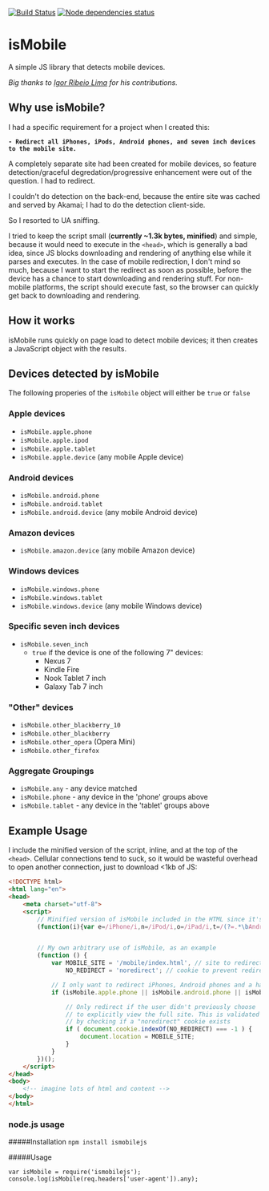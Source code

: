 [![Build Status](https://travis-ci.org/kaimallea/isMobile.png)](https://travis-ci.org/kaimallea/isMobile)
[![Node dependencies status](https://david-dm.org/kaimallea/isMobile.png)](https://david-dm.org/kaimallea/isMobile)

# isMobile

A simple JS library that detects mobile devices.



_Big thanks to [Igor Ribeio Lima](https://github.com/igorlima) for his contributions._

## Why use isMobile?

I had a specific requirement for a project when I created this:

**`- Redirect all iPhones, iPods, Android phones, and seven inch devices to the mobile site.`**

A completely separate site had been created for mobile devices, so feature detection/graceful degredation/progressive enhancement were out of the question. I had to redirect.

I couldn't do detection on the back-end, because the entire site was cached and served by Akamai; I had to do the detection client-side.

So I resorted to UA sniffing.

I tried to keep the script small (**currently ~1.3k bytes, minified**) and simple, because it would need to execute in the `<head>`, which is generally a bad idea, since JS blocks downloading and rendering of anything else while it parses and executes. In the case of mobile redirection, I don't mind so much, because I want to start the redirect as soon as possible, before the device has a chance to start downloading and rendering stuff. For non-mobile platforms, the script should execute fast, so the browser can quickly get back to downloading and rendering.

## How it works

isMobile runs quickly on page load to detect mobile devices; it then creates a JavaScript object with the results.

## Devices detected by isMobile

The following properies of the `isMobile` object will either be `true` or `false`

### Apple devices

* `isMobile.apple.phone`
* `isMobile.apple.ipod`
* `isMobile.apple.tablet`
* `isMobile.apple.device` (any mobile Apple device)

### Android devices

* `isMobile.android.phone`
* `isMobile.android.tablet`
* `isMobile.android.device` (any mobile Android device)

### Amazon devices

* `isMobile.amazon.device` (any mobile Amazon device)

### Windows devices

* `isMobile.windows.phone`
* `isMobile.windows.tablet`
* `isMobile.windows.device` (any mobile Windows device)

### Specific seven inch devices

* `isMobile.seven_inch`
	* `true` if the device is one of the following 7" devices:
		- Nexus 7
		- Kindle Fire
		- Nook Tablet 7 inch
		- Galaxy Tab 7 inch

### "Other" devices

* `isMobile.other_blackberry_10`
* `isMobile.other_blackberry`
* `isMobile.other_opera` (Opera Mini)
* `isMobile.other_firefox`

### Aggregate Groupings

* `isMobile.any` - any device matched
* `isMobile.phone` - any device in the 'phone' groups above
* `isMobile.tablet` - any device in the 'tablet' groups above


## Example Usage

I include the minified version of the script, inline, and at the top of the `<head>`. Cellular connections tend to suck, so it would be wasteful overhead to open another connection, just to download <1kb of JS:


```html
<!DOCTYPE html>
<html lang="en">
<head>
    <meta charset="utf-8">
    <script>
        // Minified version of isMobile included in the HTML since it's <1kb
        (function(i){var e=/iPhone/i,n=/iPod/i,o=/iPad/i,t=/(?=.*\bAndroid\b)(?=.*\bMobile\b)/i,r=/Android/i,d=/BlackBerry/i,s=/Opera Mini/i,a=/IEMobile/i,b=/(?=.*\bFirefox\b)(?=.*\bMobile\b)/i,h=RegExp("(?:Nexus 7|BNTV250|Kindle Fire|Silk|GT-P1000)","i"),c=function(i,e){return i.test(e)},l=function(i){var l=i||navigator.userAgent;this.apple={phone:c(e,l),ipod:c(n,l),tablet:c(o,l),device:c(e,l)||c(n,l)||c(o,l)},this.android={phone:c(t,l),tablet:!c(t,l)&&c(r,l),device:c(t,l)||c(r,l)},this.other={blackberry:c(d,l),opera:c(s,l),windows:c(a,l),firefox:c(b,l),device:c(d,l)||c(s,l)||c(a,l)||c(b,l)},this.seven_inch=c(h,l),this.any=this.apple.device||this.android.device||this.other.device||this.seven_inch},v=i.isMobile=new l;v.Class=l})(window);


        // My own arbitrary use of isMobile, as an example
        (function () {
            var MOBILE_SITE = '/mobile/index.html', // site to redirect to
                NO_REDIRECT = 'noredirect'; // cookie to prevent redirect

            // I only want to redirect iPhones, Android phones and a handful of 7" devices
            if (isMobile.apple.phone || isMobile.android.phone || isMobile.seven_inch) {

                // Only redirect if the user didn't previously choose
                // to explicitly view the full site. This is validated
                // by checking if a "noredirect" cookie exists
                if ( document.cookie.indexOf(NO_REDIRECT) === -1 ) {
                    document.location = MOBILE_SITE;
                }
            }
        })();
    </script>
</head>
<body>
    <!-- imagine lots of html and content -->
</body>
</html>
```

### node.js usage

#####Installation
`npm install ismobilejs`

#####Usage
```
var isMobile = require('ismobilejs');
console.log(isMobile(req.headers['user-agent']).any);
```
